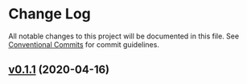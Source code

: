 # Change Log

All notable changes to this project will be documented in this file.
See [Conventional Commits](Https://conventionalcommits.org) for commit guidelines.

<!-- changelog -->

## [v0.1.1](https://git.inhji.de/inhji/tomie/compare/0.1.1...v0.1.1) (2020-04-16)



